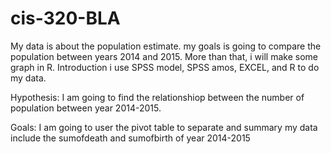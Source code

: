 # cis-320-BLA
My data is about the population estimate. my goals is going to compare the population between years 2014 and 2015. More than that, i will make some graph in R. 
Introduction
  i use SPSS model, SPSS amos, EXCEL, and R to do my data.

Hypothesis:
I am going to find the relationshiop between the number of population between year 2014-2015.

Goals:
I am going to user the pivot table to separate and summary my data include the sumofdeath and sumofbirth of year 2014-2015
